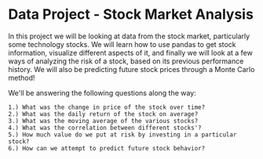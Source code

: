 # Data Project - Stock Market Analysis

In this project we will be looking at data from the stock market, particularly some technology stocks. We will learn how to use pandas to get stock information, visualize different aspects of it, and finally we will look at a few ways of analyzing the risk of a stock, based on its previous performance history. We will also be predicting future stock prices through a Monte Carlo method!

We'll be answering the following questions along the way:

    1.) What was the change in price of the stock over time?
    2.) What was the daily return of the stock on average?
    3.) What was the moving average of the various stocks?
    4.) What was the correlation between different stocks'?
    5.) How much value do we put at risk by investing in a particular stock?
    6.) How can we attempt to predict future stock behavior?
